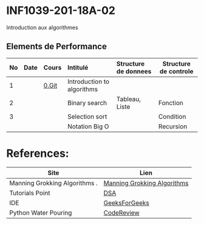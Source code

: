 # INF1039-201-18A-02
Introduction aux algorithmes

## Elements de Performance

|No| Date   | Cours               | Intitulé                                |  Structure de donnees       | Structure de controle  |
|--|--------|:--------------------|:----------------------------------------|:----------------------------|------------------------| 
| 1| |[0.Git](0.Git)       | Introduction to algorithms              |                             |                        |
| 2| |                     | Binary search                           | Tableau, Liste              | Fonction               |
| 3| |                     | Selection sort                          |                             | Condition              |
|  |        |                     | Notation Big O                          |                             | Recursion              |


# References:

|Site| Lien   |
|--------------------------------|--------|
|Manning Grokking Algorithms .   |[Manning Grokking Algorithms](https://www.manning.com/books/grokking-algorithms)|
|Tutorials Point                 |[DSA](http://www.tutorialspoint.com/data_structures_algorithms)|
| IDE | [GeeksForGeeks](https://ide.geeksforgeeks.org) |
| Python Water Pouring | [CodeReview](https://codereview.stackexchange.com/questions/78586/pouring-water-between-two-jugs-to-get-a-certain-amount-in-one-of-the-jugs) |

